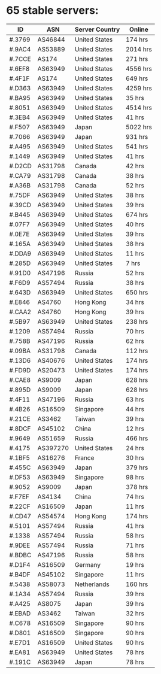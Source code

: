 # 65 stable servers:

| ID | ASN | Server Country | Online |
| ------ | ------ | ------ | ------ |
| #.3769 | AS46844 | United States | 174 hrs |
| #.9AC4 | AS53889 | United States | 2014 hrs |
| #.7CCE | AS174 | United States | 271 hrs |
| #.6EF8 | AS63949 | United States | 4556 hrs |
| #.4F1F | AS174 | United States | 649 hrs |
| #.D363 | AS63949 | United States | 4259 hrs |
| #.BA95 | AS63949 | United States | 35 hrs |
| #.8051 | AS63949 | United States | 4514 hrs |
| #.3EB4 | AS63949 | United States | 41 hrs |
| #.F507 | AS63949 | Japan | 5022 hrs |
| #.7066 | AS63949 | Japan | 931 hrs |
| #.A495 | AS63949 | United States | 541 hrs |
| #.1449 | AS63949 | United States | 41 hrs |
| #.D2CD | AS31798 | Canada | 42 hrs |
| #.CA79 | AS31798 | Canada | 38 hrs |
| #.A36B | AS31798 | Canada | 52 hrs |
| #.75DF | AS63949 | United States | 38 hrs |
| #.39CD | AS63949 | United States | 39 hrs |
| #.B445 | AS63949 | United States | 674 hrs |
| #.07F7 | AS63949 | United States | 40 hrs |
| #.0E7E | AS63949 | United States | 39 hrs |
| #.165A | AS63949 | United States | 38 hrs |
| #.DDA9 | AS63949 | United States | 11 hrs |
| #.285D | AS63949 | United States | 7 hrs |
| #.91D0 | AS47196 | Russia | 52 hrs |
| #.F6D9 | AS57494 | Russia | 38 hrs |
| #.643D | AS63949 | United States | 650 hrs |
| #.E846 | AS4760 | Hong Kong | 34 hrs |
| #.CAA2 | AS4760 | Hong Kong | 39 hrs |
| #.5B97 | AS63949 | United States | 238 hrs |
| #.1209 | AS57494 | Russia | 70 hrs |
| #.758B | AS47196 | Russia | 62 hrs |
| #.09BA | AS31798 | Canada | 112 hrs |
| #.13D6 | AS40676 | United States | 174 hrs |
| #.FD9D | AS20473 | United States | 174 hrs |
| #.CAE8 | AS9009 | Japan | 628 hrs |
| #.895D | AS9009 | Japan | 628 hrs |
| #.4F11 | AS47196 | Russia | 63 hrs |
| #.4B26 | AS16509 | Singapore | 44 hrs |
| #.21CE | AS3462 | Taiwan | 39 hrs |
| #.8DCF | AS45102 | China | 12 hrs |
| #.9649 | AS51659 | Russia | 466 hrs |
| #.4175 | AS397270 | United States | 24 hrs |
| #.1BF5 | AS16276 | France | 30 hrs |
| #.455C | AS63949 | Japan | 379 hrs |
| #.DF53 | AS63949 | Singapore | 98 hrs |
| #.9052 | AS9009 | Japan | 378 hrs |
| #.F7EF | AS4134 | China | 74 hrs |
| #.22CF | AS16509 | Japan | 11 hrs |
| #.CD47 | AS54574 | Hong Kong | 174 hrs |
| #.5101 | AS57494 | Russia | 41 hrs |
| #.1338 | AS57494 | Russia | 58 hrs |
| #.9DEE | AS57494 | Russia | 71 hrs |
| #.BDBC | AS47196 | Russia | 58 hrs |
| #.D1F4 | AS16509 | Germany | 19 hrs |
| #.B4DF | AS45102 | Singapore | 11 hrs |
| #.5438 | AS58073 | Netherlands | 160 hrs |
| #.1A34 | AS57494 | Russia | 39 hrs |
| #.A425 | AS8075 | Japan | 39 hrs |
| #.EBAD | AS3462 | Taiwan | 32 hrs |
| #.C678 | AS16509 | Singapore | 90 hrs |
| #.D801 | AS16509 | Singapore | 90 hrs |
| #.E7D1 | AS16509 | United States | 90 hrs |
| #.EA81 | AS63949 | United States | 78 hrs |
| #.191C | AS63949 | Japan | 78 hrs |

